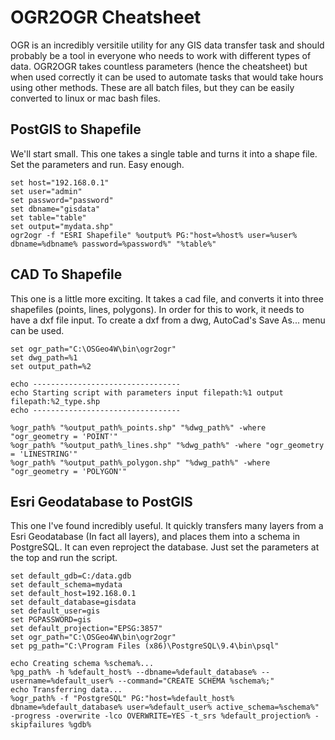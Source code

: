 # OGR2OGR Cheatsheet

OGR is an incredibly versitile utility for any GIS data transfer task and should probably be a tool in everyone who needs to work with different types of data. OGR2OGR takes countless parameters (hence the cheatsheet) but when used correctly it can be used to automate tasks that would take hours using other methods. These are all batch files, but they can be easily converted to linux or mac bash files. 

## PostGIS to Shapefile
We'll start small. This one takes a single table and turns it into a shape file. Set the parameters and run. Easy enough.

```batch
set host="192.168.0.1"
set user="admin"
set password="password"
set dbname="gisdata"
set table="table"
set output="mydata.shp"
ogr2ogr -f "ESRI Shapefile" %output% PG:"host=%host% user=%user% dbname=%dbname% password=%password%" "%table%"
```

## CAD To Shapefile
This one is a little more exciting. It takes a cad file, and converts it into three shapefiles (points, lines, polygons). In order for this to work, it needs to have a dxf file input. To create a dxf from a dwg, AutoCad's Save As... menu can be used.

```batch
set ogr_path="C:\OSGeo4W\bin\ogr2ogr"
set dwg_path=%1
set output_path=%2

echo ---------------------------------
echo Starting script with parameters input filepath:%1 output filepath:%2_type.shp
echo ---------------------------------

%ogr_path% "%output_path%_points.shp" "%dwg_path%" -where "ogr_geometry = 'POINT'"
%ogr_path% "%output_path%_lines.shp" "%dwg_path%" -where "ogr_geometry = 'LINESTRING'"
%ogr_path% "%output_path%_polygon.shp" "%dwg_path%" -where "ogr_geometry = 'POLYGON'"
```

## Esri Geodatabase to PostGIS
This one I've found incredibly useful. It quickly transfers many layers from a Esri Geodatabase (In fact all layers), and places them into a schema in PostgreSQL. It can even reproject the database. Just set the parameters at the top and run the script.

```batch
set default_gdb=C:/data.gdb
set default_schema=mydata
set default_host=192.168.0.1
set default_database=gisdata
set default_user=gis
set PGPASSWORD=gis
set default_projection="EPSG:3857"
set ogr_path="C:\OSGeo4W\bin\ogr2ogr"
set pg_path="C:\Program Files (x86)\PostgreSQL\9.4\bin\psql"

echo Creating schema %schema%...
%pg_path% -h %default_host% --dbname=%default_database% --username=%default_user% --command="CREATE SCHEMA %schema%;"
echo Transferring data...
%ogr_path% -f "PostgreSQL" PG:"host=%default_host% dbname=%default_database% user=%default_user% active_schema=%schema%" -progress -overwrite -lco OVERWRITE=YES -t_srs %default_projection% -skipfailures %gdb%
```
